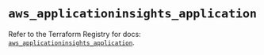 # `aws_applicationinsights_application`

Refer to the Terraform Registry for docs: [`aws_applicationinsights_application`](https://registry.terraform.io/providers/hashicorp/aws/5.41.0/docs/resources/applicationinsights_application).
